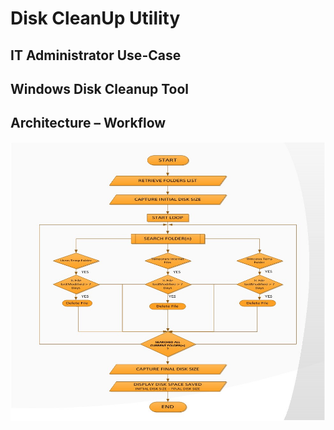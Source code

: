 # Disk CleanUp Utility

## IT Administrator Use-Case 


## Windows Disk Cleanup Tool


## Architecture – Workflow
![DiskCleanUpUtilityWorkflow](DiskCleanUpUtility/Files/DiskCleanUpUtilityWorkflow.jpg)
